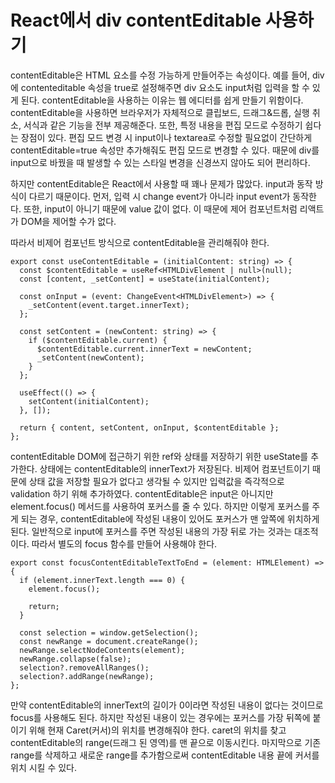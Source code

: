 # React에서 div contentEditable 사용하기

contentEditable은 HTML 요소를 수정 가능하게 만들어주는 속성이다. 예를 들어, div에 contenteditable 속성을 true로 설정해주면 div 요소도 input처럼 입력을 할 수 있게 된다.
contentEditable을 사용하는 이유는 웹 에디터를 쉽게 만들기 위함이다. 
contentEditable을 사용하면 브라우저가 자체적으로 클립보드, 드래그&드롭, 실행 취소, 서식과 같은 기능을 전부 제공해준다. 
또한, 특정 내용을 편집 모드로 수정하기 쉽다는 장점이 있다. 
편집 모드 변경 시 input이나 textarea로 수정할 필요없이 간단하게 contentEditable=true 속성만 추가해줘도 편집 모드로 변경할 수 있다. 
때문에 div를 input으로 바꿨을 때 발생할 수 있는 스타일 변경을 신경쓰지 않아도 되어 편리하다.

하지만 contentEditable은 React에서 사용할 때 꽤나 문제가 많았다. 
input과 동작 방식이 다르기 때문이다. 
먼저, 입력 시 change event가 아니라 input event가 동작한다. 
또한, input이 아니기 때문에 value 값이 없다. 
이 때문에 제어 컴포넌트처럼 리액트가 DOM을 제어할 수가 없다.

따라서 비제어 컴포넌트 방식으로 contentEditable을 관리해줘야 한다.

```
export const useContentEditable = (initialContent: string) => {
  const $contentEditable = useRef<HTMLDivElement | null>(null);
  const [content, _setContent] = useState(initialContent);
 
  const onInput = (event: ChangeEvent<HTMLDivElement>) => {
    _setContent(event.target.innerText);
  };
 
  const setContent = (newContent: string) => {
    if ($contentEditable.current) {
      $contentEditable.current.innerText = newContent;
      _setContent(newContent);
    }
  };
 
  useEffect(() => {
    setContent(initialContent);
  }, []);
 
  return { content, setContent, onInput, $contentEditable };
};
```

contentEditable DOM에 접근하기 위한 ref와 상태를 저장하기 위한 useState를 추가한다. 상태에는 contentEditable의 innerText가 저장된다. 
비제어 컴포넌트이기 때문에 상태 값을 저장할 필요가 없다고 생각될 수 있지만 입력값을 즉각적으로 validation 하기 위해 추가하였다.
contentEditable은 input은 아니지만 element.focus() 메서드를 사용하여 포커스를 줄 수 있다. 
하지만 이렇게 포커스를 주게 되는 경우, contentEditable에 작성된 내용이 있어도 포커스가 맨 앞쪽에 위치하게 된다. 
일반적으로 input에 포커스를 주면 작성된 내용의 가장 뒤로 가는 것과는 대조적이다. 
따라서 별도의 focus 함수를 만들어 사용해야 한다.

```
export const focusContentEditableTextToEnd = (element: HTMLElement) => {
  if (element.innerText.length === 0) {
    element.focus();
 
    return;
  }
 
  const selection = window.getSelection();
  const newRange = document.createRange();
  newRange.selectNodeContents(element);
  newRange.collapse(false);
  selection?.removeAllRanges();
  selection?.addRange(newRange);
};
```

만약 contentEditable의 innerText의 길이가 0이라면 작성된 내용이 없다는 것이므로 focus를 사용해도 된다. 
하지만 작성된 내용이 있는 경우에는 포커스를 가장 뒤쪽에 붙이기 위해 현재 Caret(커서)의 위치를 변경해줘야 한다. 
caret의 위치를 찾고 contentEditable의 range(드래그 된 영역)를 맨 끝으로 이동시킨다. 
마지막으로 기존 range를 삭제하고 새로운 range를 추가함으로써 contentEditable 내용 끝에 커서를 위치 시킬 수 있다.
